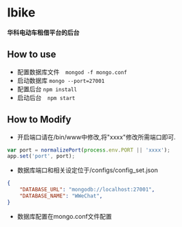 # Ibike
**华科电动车租借平台的后台**

## How to use
* 配置数据库文件　`mongod -f mongo.conf`
* 启动数据库 `mongo --port=27001`
* 配置后台 `npm install`
* 启动后台　`npm start`


## How to Modify

- 开启端口请在/bin/www中修改,将"xxxx"修改所需端口即可.

```js
var port = normalizePort(process.env.PORT || 'xxxx');
app.set('port', port);
```

- 数据库端口和相关设定位于/configs/config_set.json

```json
{
    "DATABASE_URL": "mongodb://localhost:27001",
    "DATABASE_NAME": "WWeChat",
}
```

- 数据库配置在mongo.conf文件配置


